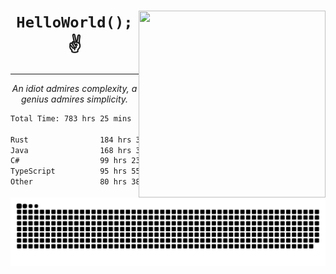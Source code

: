 <div text-align="center">
    <img src="https://i.imgur.com/h1q15Kt.gife" align="right" width="299" height="299">
    <h1 align="center"><code>HelloWorld();</code> ✌️</h1>
    <hr>
    <p align="center"><i>An idiot admires complexity, a genius admires simplicity.</i></p>
</div>

<!--START_SECTION:waka-->

```txt
Total Time: 783 hrs 25 mins

Rust                184 hrs 38 mins █████▒░░░░░░░░░░░░░░░░░░░   21.37 %
Java                168 hrs 39 mins █████░░░░░░░░░░░░░░░░░░░░   19.52 %
C#                  99 hrs 23 mins  ███░░░░░░░░░░░░░░░░░░░░░░   11.50 %
TypeScript          95 hrs 55 mins  ██▓░░░░░░░░░░░░░░░░░░░░░░   11.10 %
Other               80 hrs 38 mins  ██▒░░░░░░░░░░░░░░░░░░░░░░   09.33 %
```

<!--END_SECTION:waka-->

<picture>
  <source media="(prefers-color-scheme: dark)" srcset="https://raw.githubusercontent.com/Somfic/Somfic/main/github-contribution-grid-snake-dark.svg">
  <source media="(prefers-color-scheme: light)" srcset="https://raw.githubusercontent.com/Somfic/Somfic/main/github-contribution-grid-snake.svg">
  <img alt="github contribution grid snake animation" src="https://raw.githubusercontent.com/Somfic/Somfic/main/github-contribution-grid-snake.svg">
</picture>
